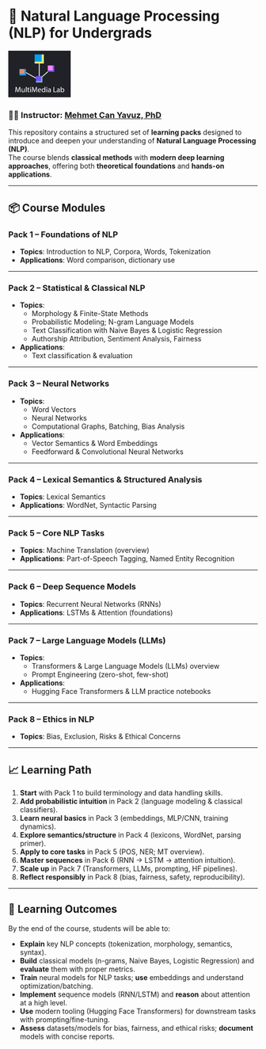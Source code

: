 # 📘 Natural Language Processing (NLP) for Undergrads

<img src="source/mmlab.png" alt="Course Logo" width="25%">

### 👨‍🏫 Instructor: [Mehmet Can Yavuz, PhD](http://mehmetcanyavuz.com)

This repository contains a structured set of **learning packs** designed to introduce and deepen your understanding of **Natural Language Processing (NLP)**.  
The course blends **classical methods** with **modern deep learning approaches**, offering both **theoretical foundations** and **hands-on applications**.

---

## 📦 Course Modules

### **Pack 1 – Foundations of NLP**
- **Topics**: Introduction to NLP, Corpora, Words, Tokenization  
- **Applications**: Word comparison, dictionary use

---

### **Pack 2 – Statistical & Classical NLP**
- **Topics**:
  - Morphology & Finite-State Methods
  - Probabilistic Modeling; N-gram Language Models
  - Text Classification with Naive Bayes & Logistic Regression
  - Authorship Attribution, Sentiment Analysis, Fairness
- **Applications**: 
  - Text classification & evaluation

---

### **Pack 3 – Neural Networks**
- **Topics**:
  - Word Vectors
  - Neural Networks
  - Computational Graphs, Batching, Bias Analysis  
- **Applications**:
  - Vector Semantics & Word Embeddings
  - Feedforward & Convolutional Neural Networks

---

### **Pack 4 – Lexical Semantics & Structured Analysis**
- **Topics**: Lexical Semantics  
- **Applications**: WordNet, Syntactic Parsing

---

### **Pack 5 – Core NLP Tasks**
- **Topics**: Machine Translation (overview)  
- **Applications**: Part-of-Speech Tagging, Named Entity Recognition

---

### **Pack 6 – Deep Sequence Models**
- **Topics**: Recurrent Neural Networks (RNNs)  
- **Applications**: LSTMs & Attention (foundations)

---

### **Pack 7 – Large Language Models (LLMs)**
- **Topics**:
  - Transformers & Large Language Models (LLMs) overview
  - Prompt Engineering (zero-shot, few-shot)
- **Applications**:
  - Hugging Face Transformers & LLM practice notebooks

---

### **Pack 8 – Ethics in NLP**
- **Topics**: Bias, Exclusion, Risks & Ethical Concerns  

---

## 📈 Learning Path

1. **Start** with Pack 1 to build terminology and data handling skills.  
2. **Add probabilistic intuition** in Pack 2 (language modeling & classical classifiers).  
3. **Learn neural basics** in Pack 3 (embeddings, MLP/CNN, training dynamics).  
4. **Explore semantics/structure** in Pack 4 (lexicons, WordNet, parsing primer).  
5. **Apply to core tasks** in Pack 5 (POS, NER; MT overview).  
6. **Master sequences** in Pack 6 (RNN → LSTM → attention intuition).  
7. **Scale up** in Pack 7 (Transformers, LLMs, prompting, HF pipelines).  
8. **Reflect responsibly** in Pack 8 (bias, fairness, safety, reproducibility).

---

## 🎯 Learning Outcomes

By the end of the course, students will be able to:

- **Explain** key NLP concepts (tokenization, morphology, semantics, syntax).  
- **Build** classical models (n-grams, Naive Bayes, Logistic Regression) and **evaluate** them with proper metrics.  
- **Train** neural models for NLP tasks; **use** embeddings and understand optimization/batching.  
- **Implement** sequence models (RNN/LSTM) and **reason** about attention at a high level.  
- **Use** modern tooling (Hugging Face Transformers) for downstream tasks with prompting/fine-tuning.  
- **Assess** datasets/models for bias, fairness, and ethical risks; **document** models with concise reports.

